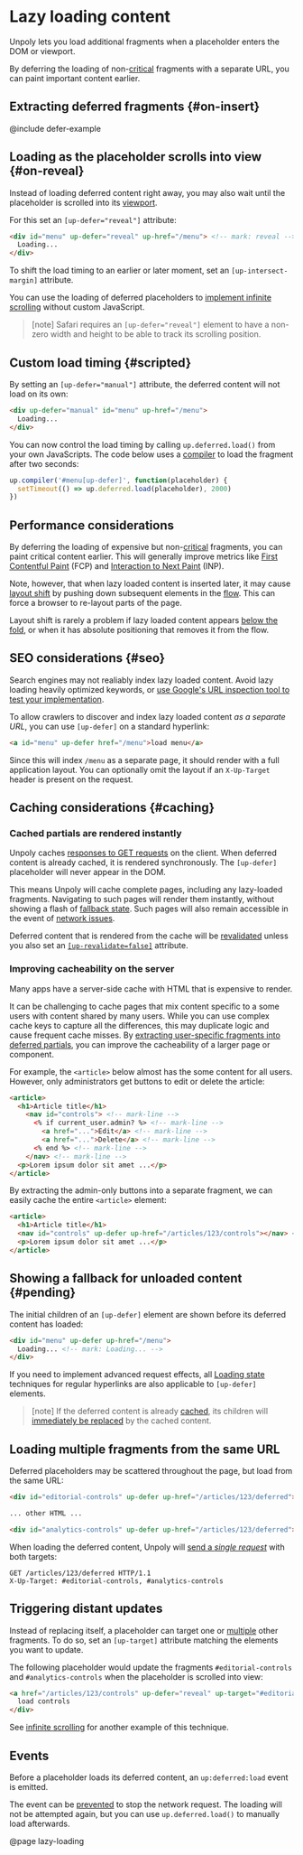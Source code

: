 Lazy loading content
====================

Unpoly lets you load additional fragments when a placeholder enters the DOM or viewport.

By deferring the loading of non-[critical](https://developer.mozilla.org/en-US/docs/Web/Performance/Critical_rendering_path) fragments
with a separate URL, you can paint important content earlier.


## Extracting deferred fragments {#on-insert}

@include defer-example

## Loading as the placeholder scrolls into view {#on-reveal}

Instead of loading deferred content right away, you may also wait until the placeholder is scrolled into its [viewport](/up.viewport).

For this set an `[up-defer="reveal"]` attribute:

```html
<div id="menu" up-defer="reveal" up-href="/menu"> <!-- mark: reveal -->
  Loading...
</div>
```

To shift the load timing to an earlier or later moment, set an `[up-intersect-margin]` attribute.

You can use the loading of deferred placeholders to [implement infinite scrolling](/infinite-scrolling) without custom JavaScript.

> [note]
> Safari requires an `[up-defer="reveal"]` element to have a non-zero width and height to be able to
> track its scrolling position.


## Custom load timing {#scripted}

By setting an `[up-defer="manual"]` attribute, the deferred content will not load on its own:

```html
<div up-defer="manual" id="menu" up-href="/menu">
  Loading...
</div>
```

You can now control the load timing by calling `up.deferred.load()` from your own JavaScripts.
The code below uses a [compiler](/up.compiler) to load the fragment after two seconds:

```js
up.compiler('#menu[up-defer]', function(placeholder) {
  setTimeout(() => up.deferred.load(placeholder), 2000)
})
```


## Performance considerations

By deferring the loading of expensive but non-[critical](https://developer.mozilla.org/en-US/docs/Web/Performance/Critical_rendering_path) fragments,
you can paint critical content earlier. This will generally improve metrics like 
[First Contentful Paint](https://developer.chrome.com/docs/lighthouse/performance/first-contentful-paint) (FCP) and 
[Interaction to Next Paint](https://web.dev/articles/inp) (INP).

Note, however, that when lazy loaded content is inserted later, it may cause [layout shift](https://web.dev/articles/cls) by pushing
down subsequent elements in the [flow](https://developer.mozilla.org/en-US/docs/Learn/CSS/CSS_layout/Normal_Flow).
This can force a browser to re-layout parts of the page.

Layout shift is rarely a problem if lazy loaded content appears [below the fold](https://www.abtasty.com/blog/above-the-fold/),
or when it has absolute positioning that removes it from the flow.


## SEO considerations {#seo}

Search engines may not realiably index lazy loaded content. Avoid lazy loading heavily optimized keywords,
or [use Google's URL inspection tool to test your implementation](https://developers.google.com/search/docs/crawling-indexing/javascript/lazy-loading). 

To allow crawlers to discover and index lazy loaded content *as a separate URL*, you can use `[up-defer]` on a standard hyperlink:

```html
<a id="menu" up-defer href="/menu">load menu</a>
```

Since this will index `/menu` as a separate page, it should render with a full application layout. You can optionally
omit the layout if an `X-Up-Target` header is present on the request.



## Caching considerations {#caching}


### Cached partials are rendered instantly

Unpoly caches [responses to GET requests](/caching) on the client. When deferred content is already cached, it is rendered synchronously.
The `[up-defer]` placeholder will never appear in the DOM.

This means Unpoly will cache complete pages, including any lazy-loaded fragments. Navigating to such pages will render them instantly,
without showing a flash of [fallback state](#pending). Such pages will also remain accessible in the event of [network issues](/network-issues).

Deferred content that is rendered from the cache will be [revalidated](/caching#revalidation) unless you also set an
[`[up-revalidate=false]`](/up-follow#up-revalidate) attribute.


### Improving cacheability on the server

Many apps have a server-side cache with HTML that is expensive to render.

It can be challenging to cache pages that mix content specific to a some users with content shared by many users.
While you can use complex cache keys to capture all the differences, this may duplicate logic and cause frequent cache misses.
By [extracting user-specific fragments into deferred partials](#on-insert), you can improve the cacheability of a larger page or component.

For example, the `<article>` below almost has the some content for all users. However, only administrators
get buttons to edit or delete the article:

```html
<article>
  <h1>Article title</h1>
    <nav id="controls"> <!-- mark-line -->
      <% if current_user.admin? %> <!-- mark-line -->
        <a href="...">Edit</a> <!-- mark-line -->
        <a href="...">Delete</a> <!-- mark-line -->
      <% end %> <!-- mark-line -->
    </nav> <!-- mark-line -->
  <p>Lorem ipsum dolor sit amet ...</p>
</article>
```

By extracting the admin-only buttons into a separate fragment, we can easily cache the entire `<article>`
element:

```html
<article>
  <h1>Article title</h1>
  <nav id="controls" up-defer up-href="/articles/123/controls"></nav> <!-- mark-line -->
  <p>Lorem ipsum dolor sit amet ...</p>
</article>
```



## Showing a fallback for unloaded content {#pending}

The initial children of an `[up-defer]` element are shown before its deferred content has loaded:

```html
<div id="menu" up-defer up-href="/menu">
  Loading... <!-- mark: Loading... -->
</div>
```

If you need to implement advanced request effects, all [Loading state](/loading-state)
techniques for regular hyperlinks are also applicable to `[up-defer]` elements.

> [note]
> If the deferred content is already [cached](/caching), its children will [immediately be replaced](#cached-partials-are-rendered-instantly) by the cached content.



## Loading multiple fragments from the same URL

Deferred placeholders may be scattered throughout the page, but load from the same URL:


```html
<div id="editorial-controls" up-defer up-href="/articles/123/deferred"></div> <!-- mark: #editorial-controls -->

... other HTML ...

<div id="analytics-controls" up-defer up-href="/articles/123/deferred"></div> <!-- mark: #analytics-controls -->
```

When loading the deferred content, Unpoly will [send a *single request*](/X-Up-Target#merging) with both targets:

```http
GET /articles/123/deferred HTTP/1.1
X-Up-Target: #editorial-controls, #analytics-controls
```


## Triggering distant updates

Instead of replacing itself, a placeholder can target one or [multiple](/targeting-fragments#multiple) other fragments.
To do so, set an `[up-target]` attribute matching the elements you want to update.

The following placeholder would update the fragments `#editorial-controls` and `#analytics-controls` when
the placeholder is scrolled into view:

```html
<a href="/articles/123/controls" up-defer="reveal" up-target="#editorial-controls, #analytics-controls"> <!-- mark: up-target -->
  load controls
</div>
```

See [infinite scrolling](/infinite-scrolling) for another example of this technique.


## Events

Before a placeholder loads its deferred content, an `up:deferred:load` event is emitted.

The event can be [prevented](/up:deferred:load#event.preventDefault) to stop the network request.
The loading will not be attempted again, but you can use `up.deferred.load()` to manually load afterwards.



@page lazy-loading
